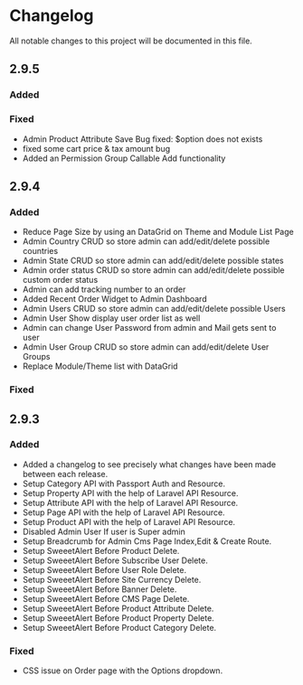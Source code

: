 # Changelog
All notable changes to this project will be documented in this file.

## 2.9.5
### Added

### Fixed
- Admin Product Attribute Save Bug fixed: $option does not exists
- fixed some cart price & tax amount bug 
- Added an Permission Group Callable Add functionality

## 2.9.4
### Added
- Reduce Page Size by using an DataGrid on Theme and Module List Page
- Admin Country CRUD so store admin can add/edit/delete possible countries
- Admin State CRUD so store admin can add/edit/delete possible states
- Admin order status CRUD so store admin can add/edit/delete possible custom order status 
- Admin can add tracking number to an order
- Added Recent Order Widget to Admin Dashboard
- Admin Users CRUD so store admin can add/edit/delete possible Users 
- Admin User Show display user order list as well
- Admin can change User Password from admin and Mail gets sent to user
- Admin User Group CRUD so store admin can add/edit/delete User Groups 
- Replace Module/Theme list with DataGrid

### Fixed


## 2.9.3
### Added
- Added a changelog to see precisely what changes have been made between each release.
- Setup Category API with Passport Auth and Resource.
- Setup Property API with the help of Laravel API Resource.
- Setup Attribute API with the help of Laravel API Resource.
- Setup Page API with the help of Laravel API Resource.
- Setup Product API with the help of Laravel API Resource.
- Disabled Admin User If user is Super admin
- Setup Breadcrumb for Admin Cms Page Index,Edit & Create Route.
- Setup SweeetAlert Before Product Delete.
- Setup SweeetAlert Before Subscribe User Delete.
- Setup SweeetAlert Before User Role Delete.
- Setup SweeetAlert Before Site Currency Delete.
- Setup SweeetAlert Before Banner Delete.
- Setup SweeetAlert Before CMS Page Delete.
- Setup SweeetAlert Before Product Attribute Delete.
- Setup SweeetAlert Before Product Property Delete.
- Setup SweeetAlert Before Product Category Delete.


### Fixed
- CSS issue on Order page with the Options dropdown.
